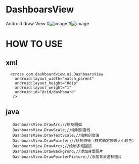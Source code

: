       
# DashboarsView
Android draw View
#![image](https://github.com/crossll/DashboardView/blob/master/dashboarsview.gif) 
#![image](https://github.com/crossll/DashboardView/blob/master/dashboarsview1.gif) 
# HOW TO USE
## xml
      <cross.com.dashboardview.ui.DashboarsView
        android:layout_width="match_parent"
        android:layout_height="0dip"
        android:layout_weight="1"
        android:id="@+id/dashboard"
       /> 
            
        
##    java
       DashboarsView.DrawArc;//绘制圆弧
       DashboarsView.DrawScale;//绘制刻度线
       DashboarsView.DrawTextScale;//绘制刻度值
       DashboarsView.DrawPointer;//绘制游标（样式确定修改大小颜色）
       DashboarsView.DrawArcs;//绘制多段圆弧
       DashboarsView.DrawBackgrond;//添加背景图片
       DashboarsView.DrawPointerPicture;//添加背景游标图片


        
